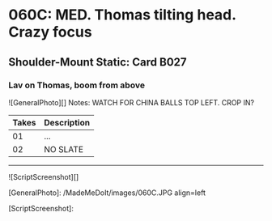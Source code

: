 # 060C: MED. Thomas tilting head. Crazy focus

## Shoulder-Mount Static: Card B027

### Lav on Thomas, boom from above

![GeneralPhoto][]
Notes: WATCH FOR CHINA BALLS TOP LEFT. CROP IN?

| Takes | Description |
|:---|:----|
| 01 | ... |
| 02 | NO SLATE |

----

![ScriptScreenshot][]


[GeneralPhoto]:  /MadeMeDoIt/images/060C.JPG align=left

[ScriptScreenshot]: 